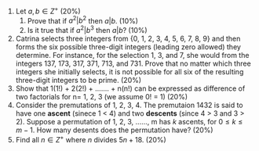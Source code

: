 1. Let $a, b \in Z^+$ (20%)
	1. Prove that if $a^2 | b^2$ then $a|b$. (10%)
	2. Is it true that if $a^2|b^3$ then $a|b$? (10%)
2. Catrina selects three integers from {0, 1, 2, 3, 4, 5, 6, 7, 8, 9} and then forms the six possible three-digit integers (leading zero allowed) they determine. For instance, for the selection 1, 3, and 7, she would from the integers 137, 173, 317, 371, 713, and 731. Prove that no matter which three integers she initially selects, it is not possible for all six of the resulting three-digit integers to be prime. (20%)
3. Show that 1(1!) + 2(2!) + ....... + n(n!) can be expressed as difference of two factorials for n= 1, 2, 3 (we assume 0! = 1) (20%)
4. Consider the premutations of 1, 2, 3, 4. The premutaion 1432 is said to have one **ascent** (sinece 1 < 4) and two **descents** (since 4 > 3 and 3 > 2). Suppose a permutation of 1, 2, 3, ......, m has $k$ ascents, for $0 \leq k \leq m - 1$. How many desents does the permutation have? (20%)
5. Find all $n \in Z^+$ where $n$ divides $5n+18$. (20%)
